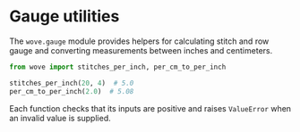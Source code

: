 # Gauge utilities

The `wove.gauge` module provides helpers for calculating stitch and row gauge and
converting measurements between inches and centimeters.

```python
from wove import stitches_per_inch, per_cm_to_per_inch

stitches_per_inch(20, 4)  # 5.0
per_cm_to_per_inch(2.0)  # 5.08
```

Each function checks that its inputs are positive and raises `ValueError` when
an invalid value is supplied.
